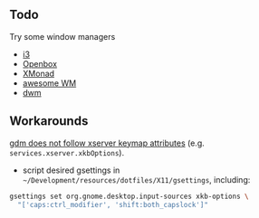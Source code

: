 ## Todo
Try some window managers
- [i3](https://i3wm.org)
- [Openbox](http://openbox.org/wiki/Main_Page)
- [XMonad](http://xmonad.org)
- [awesome WM](https://awesomewm.org)
- [dwm](https://dwm.suckless.org)


## Workarounds
[gdm does not follow xserver keymap attributes](https://github.com/NixOS/nixpkgs/issues/14318) (e.g. `services.xserver.xkbOptions`).
- script desired gsettings in `~/Development/resources/dotfiles/X11/gsettings`, including:
``` sh
gsettings set org.gnome.desktop.input-sources xkb-options \
  "['caps:ctrl_modifier', 'shift:both_capslock']"
```
